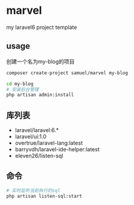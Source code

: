 # marvel
my laravel6 project template

## usage

创建一个名为my-blog的项目
```bash
composer create-project samuel/marvel my-blog

cd my-blog
# 安装后台管理
php artisan admin:install
```

## 库列表

- laravel/laravel:6.*
- laravel/ui:1.0
- overtrue/laravel-lang:latest
- barryvdh/laravel-ide-helper:latest
- eleven26/listen-sql   


## 命令

```bash
# 实时监听当前执行的sql
php artisan listen-sql:start 
```



